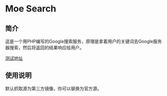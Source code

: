 Moe Search
===

## 简介
这是一个用PHP编写的Google搜索服务，原理是拿着用户的关键词去Google服务器搜索，然后将返回的结果响应给用户。

[测试地址](https://niconiconi.science)

## 使用说明
默认抓取源为第三方镜像，你可以替换为官方源。

